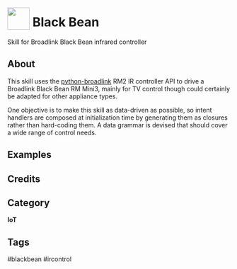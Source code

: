 # <img src='https://raw.githack.com/FortAwesome/Font-Awesome/master/svgs/solid/robot.svg' card_color='#40DBB0' width='50' height='50' style='vertical-align:bottom'/> Black Bean
Skill for Broadlink Black Bean infrared controller

## About
This skill uses the [python-broadlink](https://github.com/mjg59/python-broadlink) RM2 IR controller API to drive a Broadlink Black Bean RM Mini3, mainly for TV control though could certainly be adapted for other appliance types.

One objective is to make this skill as data-driven as possible, so intent handlers are composed at initialization time by generating them as closures rather than hard-coding them. A data grammar is devised that should cover a wide range of control needs.

## Examples

## Credits

## Category
**IoT**

## Tags
#blackbean
#ircontrol
